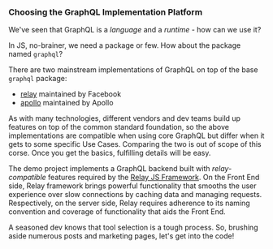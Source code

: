 ### Choosing the GraphQL Implementation Platform

We've seen that GraphQL is a *language* and a *runtime* - how can we use it?

In JS, no-brainer, we need a package or few. How about the package named `graphql`?

There are two mainstream implementations of GraphQL on top of the base `graphql` package:

- [relay](https://www.npmjs.com/package/graphql-relay) maintained by Facebook
- [apollo](https://www.npmjs.com/package/apollo-server) maintained by Apollo

As with many technologies, different vendors and dev teams build up features on top of the common standard foundation, so the above implementations are compatible when using core GraphQL but differ when it gets to some specific Use Cases. Comparing the two is out of scope of this corse. Once you get the basics, fulfilling details will be easy.

The demo project implements a GraphQL backend built with *relay-compatible* features required by the [Relay JS Framework](https://facebook.github.io/relay/). On the Front End side, Relay framework brings powerful functionality that smooths the user experience over slow connections by caching data and managing requests. Respectively, on the server side, Relay requires adherence to its naming convention and coverage of functionality that aids the Front End. 


A seasoned dev knows that tool selection is a tough process. So, brushing aside numerous posts and marketing pages, let's get into the code!